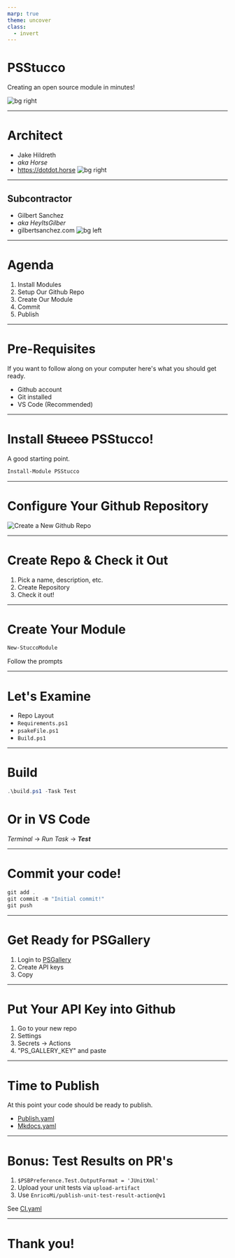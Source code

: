 ```yaml
---
marp: true
theme: uncover
class:
  - invert
---
```

<!--
For Demo I pre-logged into PSGallery & Github
Basic VM with the following configured
- Windows Terminal Preview
- Git
- VS Code w/ following Extensions
-- PowerShell Preview
-- markdownlint
-- Marp for VS Code
-->
<!-- markdownlint-disable MD026 -->

# PSStucco

Creating an open source module in minutes!

![bg right](.\images\VariousFormsOfArchitecture.jpeg)

---

# Architect

- Jake Hildreth
- *aka Horse*
- <https://dotdot.horse>
![bg right](.\images\Jake.png)

---

## Subcontractor

- Gilbert Sanchez
- *aka HeyItsGilber*
- gilbertsanchez.com
![bg left](<heyitsgilbert logo.png>)

---

# Agenda

1. Install Modules
2. Setup Our Github Repo
3. Create Our Module
4. Commit
5. Publish

---

# Pre-Requisites

If you want to follow along on your computer here's what you should get ready.

- Github account
- Git installed
- VS Code (Recommended)

---

# Install ~~Stucco~~ PSStucco!

A good starting point.

```powershell
Install-Module PSStucco
```

<!--
Note that it installs it's pre-requisites.
Pester included (which you may need to )
Install-Module Pester -RequiredVersion 5.3.3 -SkipPublisherCheck
-->

---

# Configure Your Github Repository

![Create a New Github Repo](.\images\NewRepo.png)

---

# Create Repo & Check it Out

1. Pick a name, description, etc.
2. Create Repository
3. Check it out!

<!--
A few options...
git clone ...
Github's tool
-->

---

# Create Your Module

```powershell
New-StuccoModule
```

Follow the prompts

---

# Let's Examine

- Repo Layout
- `Requirements.ps1`
- `psakeFile.ps1`
- `Build.ps1`

---

# Build

```powershell
.\build.ps1 -Task Test
```

# Or in VS Code

*Terminal* -> *Run Task* -> *__Test__*

<!--
Known issue with Windows PowerShell 
https://github.com/psake/PowerShellBuild/pull/60
-->

---

# Commit your code!

```powershell
git add .
git commit -m "Initial commit!"
git push
```

---

# Get Ready for PSGallery

1. Login to [PSGallery](https://www.powershellgallery.com/)
2. Create API keys
3. Copy

---

# Put Your API Key into Github

1. Go to your new repo
2. Settings
3. Secrets -> Actions
4. "PS_GALLERY_KEY" and paste

<!--
Look into branch protection rules
-->

---

# Time to Publish

At this point your code should be ready to publish.

- [Publish.yaml](https://github.com/HeyItsGilbert/RPGDice/blob/main/.github/workflows/publish.yaml)
- [Mkdocs.yaml](https://github.com/HeyItsGilbert/RPGDice/blob/main/.github/workflows/Mkdocs.yaml)

---

# Bonus: Test Results on PR's

1. `$PSBPreference.Test.OutputFormat = 'JUnitXml'`
2. Upload your unit tests via `upload-artifact`
3. Use `EnricoMi/publish-unit-test-result-action@v1`

See [CI.yaml](https://github.com/HeyItsGilbert/RPGDice/blob/main/.github/workflows/CI.yaml)

---

# Thank you!
